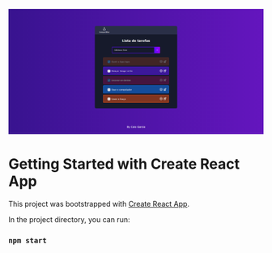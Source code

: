 ![Demo](https://github.com/caiogarciap/Todo-List/blob/main/Example.png)








# Getting Started with Create React App

This project was bootstrapped with [Create React App](https://github.com/facebook/create-react-app).

In the project directory, you can run:

### `npm start`




